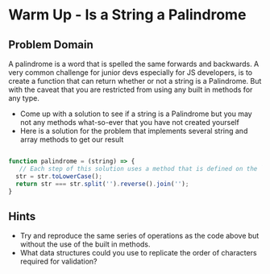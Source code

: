 # Warm Up - Is a String a Palindrome

## Problem Domain

A palindrome is a word that is spelled the same forwards and backwards. A very common challenge for junior devs especially for JS developers, is to create a function that can return whether or not a string is a Palindrome.  But with the caveat that you are restricted from using any built in methods for any type.

- Come up with a solution to see if a string is a Palindrome but you may not any methods what-so-ever that you have not created yourself
- Here is a solution for the problem that implements several string and array methods to get our result

```javascript

function palindrome = (string) => {
   // Each step of this solution uses a method that is defined on the `String` or `Array` prototype.
  str = str.toLowerCase();
  return str === str.split('').reverse().join('');
}
```

## Hints

- Try and reproduce the same series of operations as the code above but without the use of the built in methods.
- What data structures could you use to replicate the order of characters required for validation?
